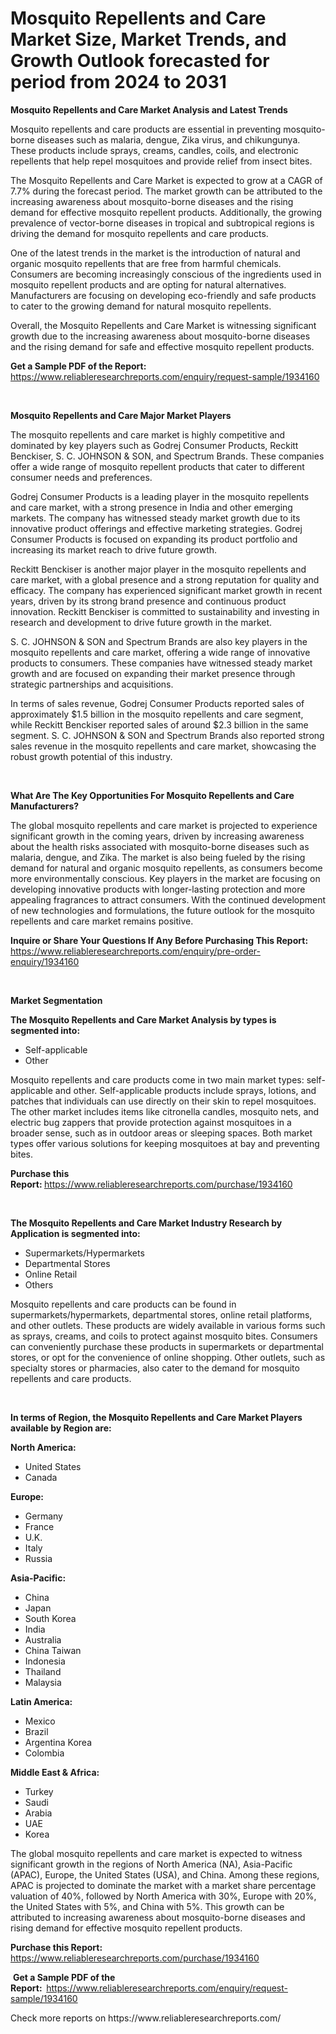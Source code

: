 <p><h1>Mosquito Repellents and Care Market Size, Market Trends, and Growth Outlook forecasted for period from 2024 to 2031</h1></p><p><strong>Mosquito Repellents and Care Market Analysis and Latest Trends</strong></p>
<p><p>Mosquito repellents and care products are essential in preventing mosquito-borne diseases such as malaria, dengue, Zika virus, and chikungunya. These products include sprays, creams, candles, coils, and electronic repellents that help repel mosquitoes and provide relief from insect bites.</p><p>The Mosquito Repellents and Care Market is expected to grow at a CAGR of 7.7% during the forecast period. The market growth can be attributed to the increasing awareness about mosquito-borne diseases and the rising demand for effective mosquito repellent products. Additionally, the growing prevalence of vector-borne diseases in tropical and subtropical regions is driving the demand for mosquito repellents and care products.</p><p>One of the latest trends in the market is the introduction of natural and organic mosquito repellents that are free from harmful chemicals. Consumers are becoming increasingly conscious of the ingredients used in mosquito repellent products and are opting for natural alternatives. Manufacturers are focusing on developing eco-friendly and safe products to cater to the growing demand for natural mosquito repellents.</p><p>Overall, the Mosquito Repellents and Care Market is witnessing significant growth due to the increasing awareness about mosquito-borne diseases and the rising demand for safe and effective mosquito repellent products.</p></p>
<p><strong>Get a Sample PDF of the Report:&nbsp;</strong> <a href="https://www.reliableresearchreports.com/enquiry/request-sample/1934160">https://www.reliableresearchreports.com/enquiry/request-sample/1934160</a></p>
<p>&nbsp;</p>
<p><strong>Mosquito Repellents and Care Major Market Players</strong></p>
<p><p>The mosquito repellents and care market is highly competitive and dominated by key players such as Godrej Consumer Products, Reckitt Benckiser, S. C. JOHNSON & SON, and Spectrum Brands. These companies offer a wide range of mosquito repellent products that cater to different consumer needs and preferences.</p><p>Godrej Consumer Products is a leading player in the mosquito repellents and care market, with a strong presence in India and other emerging markets. The company has witnessed steady market growth due to its innovative product offerings and effective marketing strategies. Godrej Consumer Products is focused on expanding its product portfolio and increasing its market reach to drive future growth.</p><p>Reckitt Benckiser is another major player in the mosquito repellents and care market, with a global presence and a strong reputation for quality and efficacy. The company has experienced significant market growth in recent years, driven by its strong brand presence and continuous product innovation. Reckitt Benckiser is committed to sustainability and investing in research and development to drive future growth in the market.</p><p>S. C. JOHNSON & SON and Spectrum Brands are also key players in the mosquito repellents and care market, offering a wide range of innovative products to consumers. These companies have witnessed steady market growth and are focused on expanding their market presence through strategic partnerships and acquisitions.</p><p>In terms of sales revenue, Godrej Consumer Products reported sales of approximately $1.5 billion in the mosquito repellents and care segment, while Reckitt Benckiser reported sales of around $2.3 billion in the same segment. S. C. JOHNSON & SON and Spectrum Brands also reported strong sales revenue in the mosquito repellents and care market, showcasing the robust growth potential of this industry.</p></p>
<p>&nbsp;</p>
<p><strong>What Are The Key Opportunities For Mosquito Repellents and Care Manufacturers?</strong></p>
<p><p>The global mosquito repellents and care market is projected to experience significant growth in the coming years, driven by increasing awareness about the health risks associated with mosquito-borne diseases such as malaria, dengue, and Zika. The market is also being fueled by the rising demand for natural and organic mosquito repellents, as consumers become more environmentally conscious. Key players in the market are focusing on developing innovative products with longer-lasting protection and more appealing fragrances to attract consumers. With the continued development of new technologies and formulations, the future outlook for the mosquito repellents and care market remains positive.</p></p>
<p><strong>Inquire or Share Your Questions If Any Before Purchasing This Report:</strong> <a href="https://www.reliableresearchreports.com/enquiry/pre-order-enquiry/1934160">https://www.reliableresearchreports.com/enquiry/pre-order-enquiry/1934160</a></p>
<p>&nbsp;</p>
<p><strong>Market Segmentation</strong></p>
<p><strong>The Mosquito Repellents and Care Market Analysis by types is segmented into:</strong></p>
<p><ul><li>Self-applicable</li><li>Other</li></ul></p>
<p><p>Mosquito repellents and care products come in two main market types: self-applicable and other. Self-applicable products include sprays, lotions, and patches that individuals can use directly on their skin to repel mosquitoes. The other market includes items like citronella candles, mosquito nets, and electric bug zappers that provide protection against mosquitoes in a broader sense, such as in outdoor areas or sleeping spaces. Both market types offer various solutions for keeping mosquitoes at bay and preventing bites.</p></p>
<p><strong>Purchase this Report:&nbsp;</strong><a href="https://www.reliableresearchreports.com/purchase/1934160">https://www.reliableresearchreports.com/purchase/1934160</a></p>
<p>&nbsp;</p>
<p><strong>The Mosquito Repellents and Care Market Industry Research by Application is segmented into:</strong></p>
<p><ul><li>Supermarkets/Hypermarkets</li><li>Departmental Stores</li><li>Online Retail</li><li>Others</li></ul></p>
<p><p>Mosquito repellents and care products can be found in supermarkets/hypermarkets, departmental stores, online retail platforms, and other outlets. These products are widely available in various forms such as sprays, creams, and coils to protect against mosquito bites. Consumers can conveniently purchase these products in supermarkets or departmental stores, or opt for the convenience of online shopping. Other outlets, such as specialty stores or pharmacies, also cater to the demand for mosquito repellents and care products.</p></p>
<p>&nbsp;</p>
<p><strong>In terms of Region, the Mosquito Repellents and Care Market Players available by Region are:</strong></p>
<p>
    <p> <strong> North America: </strong>
        <ul>
            <li>United States</li>
            <li>Canada</li>
        </ul>
        </p> 
    <p> <strong> Europe: </strong>
        <ul>
            <li>Germany</li>
            <li>France</li>
            <li>U.K.</li>
            <li>Italy</li>
            <li>Russia</li>
        </ul>
        </p> 
    <p> <strong> Asia-Pacific: </strong>
        <ul>
            <li>China</li>
            <li>Japan</li>
            <li>South Korea</li>
            <li>India</li>
            <li>Australia</li>
            <li>China Taiwan</li>
            <li>Indonesia</li>
            <li>Thailand</li>
            <li>Malaysia</li>
        </ul>
        </p> 
    <p> <strong> Latin America: </strong>
        <ul>
            <li>Mexico</li>
            <li>Brazil</li>
            <li>Argentina Korea</li>
            <li>Colombia</li>
        </ul>
        </p> 
    <p> <strong> Middle East & Africa: </strong>
        <ul>
            <li>Turkey</li>
            <li>Saudi</li>
            <li>Arabia</li>
            <li>UAE</li>
            <li>Korea</li>
        </ul>
    </p>
    </p>
<p><p>The global mosquito repellents and care market is expected to witness significant growth in the regions of North America (NA), Asia-Pacific (APAC), Europe, the United States (USA), and China. Among these regions, APAC is projected to dominate the market with a market share percentage valuation of 40%, followed by North America with 30%, Europe with 20%, the United States with 5%, and China with 5%. This growth can be attributed to increasing awareness about mosquito-borne diseases and rising demand for effective mosquito repellent products.</p></p>
<p><strong>Purchase this Report: </strong><a href="https://www.reliableresearchreports.com/purchase/1934160">https://www.reliableresearchreports.com/purchase/1934160</a></p>
<p>&nbsp;<strong>Get a Sample PDF of the Report:&nbsp;&nbsp;</strong><a href="https://www.reliableresearchreports.com/enquiry/request-sample/1934160">https://www.reliableresearchreports.com/enquiry/request-sample/1934160</a></p>
<p><strong></strong></p>
<p>Check more reports on https://www.reliableresearchreports.com/</p>